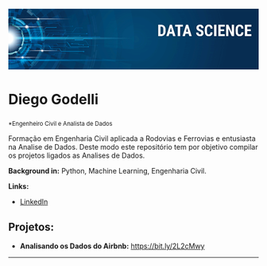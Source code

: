 
<p align="center">
  <img src="banner.png" >
</p>

# Diego Godelli
<sub>*Engenheiro Civil e Analista de Dados</sub>

Formação em Engenharia Civil aplicada a Rodovias e Ferrovias e entusiasta na Analise de Dados. Deste modo este repositório tem por objetivo compilar os projetos ligados as Analises de Dados.

**Background in:** Python, Machine Learning, Engenharia Civil.

**Links:**
* [LinkedIn](https://www.linkedin.com/in/diego-godelli-80550a174/)


## Projetos:

* **Analisando os Dados do Airbnb:** https://bit.ly/2L2cMwy

---
